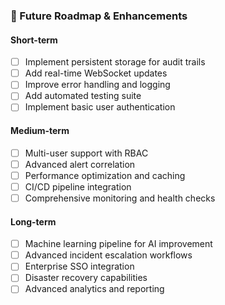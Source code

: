 
### **🎯 Future Roadmap & Enhancements**

#### **Short-term**
- [ ] Implement persistent storage for audit trails
- [ ] Add real-time WebSocket updates
- [ ] Improve error handling and logging
- [ ] Add automated testing suite
- [ ] Implement basic user authentication

#### **Medium-term**
- [ ] Multi-user support with RBAC
- [ ] Advanced alert correlation
- [ ] Performance optimization and caching
- [ ] CI/CD pipeline integration
- [ ] Comprehensive monitoring and health checks

#### **Long-term**
- [ ] Machine learning pipeline for AI improvement
- [ ] Advanced incident escalation workflows
- [ ] Enterprise SSO integration
- [ ] Disaster recovery capabilities
- [ ] Advanced analytics and reporting
